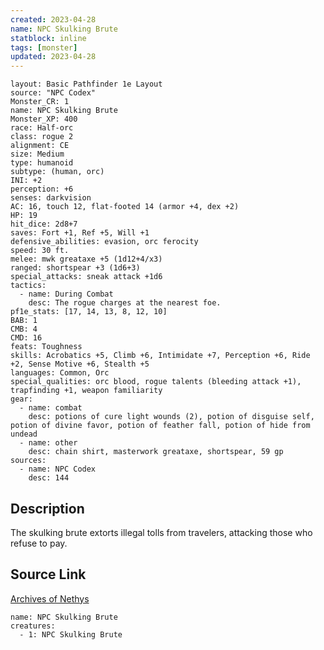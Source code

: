 ```yaml
---
created: 2023-04-28
name: NPC Skulking Brute
statblock: inline
tags: [monster]
updated: 2023-04-28
---
```

```statblock
layout: Basic Pathfinder 1e Layout
source: "NPC Codex"
Monster_CR: 1
name: NPC Skulking Brute
Monster_XP: 400
race: Half-orc
class: rogue 2
alignment: CE
size: Medium
type: humanoid
subtype: (human, orc)
INI: +2
perception: +6
senses: darkvision
AC: 16, touch 12, flat-footed 14 (armor +4, dex +2)
HP: 19
hit_dice: 2d8+7
saves: Fort +1, Ref +5, Will +1
defensive_abilities: evasion, orc ferocity
speed: 30 ft.
melee: mwk greataxe +5 (1d12+4/x3)
ranged: shortspear +3 (1d6+3)
special_attacks: sneak attack +1d6
tactics:
  - name: During Combat
    desc: The rogue charges at the nearest foe.
pf1e_stats: [17, 14, 13, 8, 12, 10]
BAB: 1
CMB: 4
CMD: 16
feats: Toughness
skills: Acrobatics +5, Climb +6, Intimidate +7, Perception +6, Ride +2, Sense Motive +6, Stealth +5
languages: Common, Orc
special_qualities: orc blood, rogue talents (bleeding attack +1), trapfinding +1, weapon familiarity
gear:
  - name: combat
    desc: potions of cure light wounds (2), potion of disguise self, potion of divine favor, potion of feather fall, potion of hide from undead
  - name: other
    desc: chain shirt, masterwork greataxe, shortspear, 59 gp
sources:
  - name: NPC Codex
    desc: 144
```
## Description
The skulking brute extorts illegal tolls from travelers, attacking those who refuse to pay.
## Source Link
[Archives of Nethys](https://aonprd.com/NPCDisplay.aspx?ItemName=Skulking%20Brute)
```encounter-table
name: NPC Skulking Brute
creatures:
  - 1: NPC Skulking Brute
```
